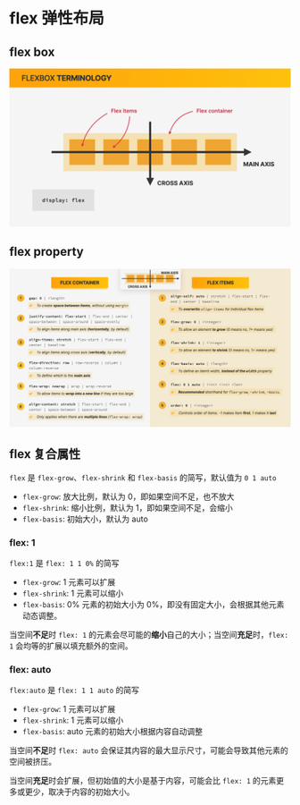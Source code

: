 # flex 弹性布局

## flex box

![flexbox](../css/flexbox.png)

## flex property

![flex-property](../css/flex-property.png)

## flex 复合属性

`flex` 是 `flex-grow`、`flex-shrink` 和 `flex-basis` 的简写，默认值为 `0 1 auto`

- `flex-grow`: 放大比例，默认为 0，即如果空间不足，也不放大
- `flex-shrink`: 缩小比例，默认为 1，即如果空间不足，会缩小
- `flex-basis`: 初始大小，默认为 auto

### flex: 1

`flex:1` 是 `flex: 1 1 0%` 的简写

- `flex-grow`: 1 元素可以扩展
- `flex-shrink`: 1 元素可以缩小
- `flex-basis`: 0% 元素的初始大小为 0%，即没有固定大小，会根据其他元素动态调整。

当空间**不足**时 `flex: 1` 的元素会尽可能的**缩小**自己的大小；当空间**充足**时，`flex: 1` 会均等的扩展以填充额外的空间。

### flex: auto

`flex:auto` 是 `flex: 1 1 auto` 的简写

- `flex-grow`: 1 元素可以扩展
- `flex-shrink`: 1 元素可以缩小
- `flex-basis`: auto 元素的初始大小根据内容自动调整

当空间**不足**时 `flex: auto` 会保证其内容的最大显示尺寸，可能会导致其他元素的空间被挤压。

当空间**充足**时会扩展，但初始值的大小是基于内容，可能会比 `flex: 1` 的元素更多或更少，取决于内容的初始大小。
